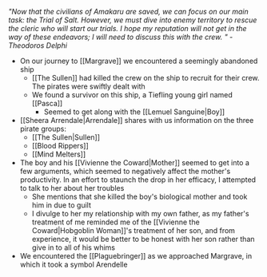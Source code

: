 *"Now that the civilians of Amakaru are saved, we can focus on our main task: the Trial of Salt. However, we must dive into enemy territory to rescue the cleric who will start our trials. I hope my reputation will not get in the way of these endeavors; I will need to discuss this with the crew. " -Theodoros Delphi*

- On our journey to [[Margrave]] we encountered a seemingly abandoned ship
	- [[The Sullen]] had killed the crew on the ship to recruit for their crew. The pirates were swiftly dealt with
	- We found a survivor on this ship, a Tiefling young girl named [[Pasca]]
		- Seemed to get along with the [[Lemuel Sanguine|Boy]]
- [[Sheera Arrendale|Arrendale]] shares with us information on the three pirate groups:
	- [[The Sullen|Sullen]]
	- [[Blood Rippers]]
	- [[Mind Melters]]
- The boy and his [[Vivienne the Coward|Mother]] seemed to get into a few arguments, which seemed to negatively affect the mother's productivity. In an effort to staunch the drop in her efficacy, I attempted to talk to her about her troubles
	- She mentions that she killed the boy's biological mother and took him in due to guilt
	- I divulge to her my relationship with my own father, as my father's treatment of me reminded me of the [[Vivienne the Coward|Hobgoblin Woman]]'s treatment of her son, and from experience, it would be better to be honest with her son rather than give in to all of his whims
- We encountered the [[Plaguebringer]] as we approached Margrave, in which it took a symbol Arendelle  